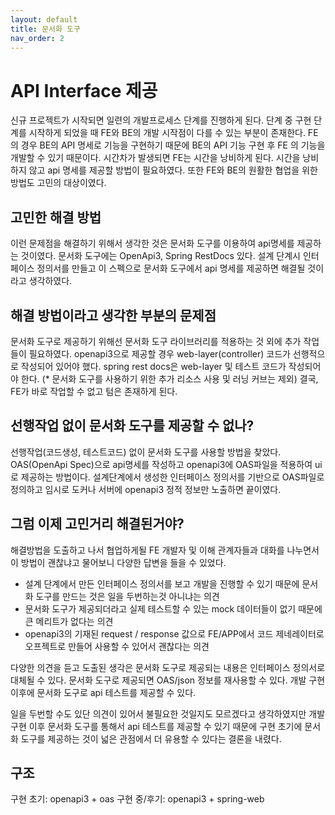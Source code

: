 ```yaml
---
layout: default
title: 문서화 도구
nav_order: 2
---
```

# API Interface 제공

신규 프로젝트가 시작되면 일련의 개발프로세스 단계를 진행하게 된다. 단계 중 구현 단계를 시작하게 되었을 때
FE와 BE의 개발 시작점이 다를 수 있는 부분이 존재한다.
FE의 경우 BE의 API 명세로 기능을 구현하기 때문에 BE의 API 기능 구현 후 FE 의 기능을 개발할 수 있기 때문이다.
시간차가 발생되면 FE는 시간을 낭비하게 된다. 시간을 낭비하지 않고 api 명세를 제공할 방법이 필요하였다.
또한 FE와 BE의 원활한 협업을 위한 방법도 고민의 대상이였다.


## 고민한 해결 방법
이런 문제점을 해결하기 위해서 생각한 것은 문서화 도구를 이용하여 api명세를 제공하는 것이였다.
문서화 도구에는 OpenApi3, Spring RestDocs 있다. 
설계 단계시 인터페이스 정의서를 만들고 이 스펙으로 문서화 도구에서 api 명세를 제공하면 해결될 것이라고 생각하였다.

## 해결 방법이라고 생각한 부분의 문제점
문서화 도구로 제공하기 위해선 문서화 도구 라이브러리를 적용하는 것 외에 추가 작업들이 필요하였다.
openapi3으로 제공할 경우 web-layer(controller) 코드가 선행적으로 작성되어 있어야 했다.
spring rest docs은 web-layer 및 테스트 코드가 작성되어야 한다.
(* 문서화 도구를 사용하기 위한 추가 리소스 사용 및 러닝 커브는 제외)
결국, FE가 바로 작업할 수 없고 텀은 존재하게 된다. 

## 선행작업 없이 문서화 도구를 제공할 수 없나?
선행작업(코드생성, 테스트코드) 없이 문서화 도구를 사용할 방법을 찾았다.
OAS(OpenApi Spec)으로 api명세를 작성하고 openapi3에 OAS파일을 적용하여 ui로 제공하는 방법이다.
설계단계에서 생성한 인터페이스 정의서를 기반으로 OAS파일로 정의하고 임시로 도커나 서버에 openapi3 정적 정보만
노출하면 끝이였다.

## 그럼 이제 고민거리 해결된거야?
해결방법을 도출하고 나서 협업하게될 FE 개발자 및 이해 관계자들과 대화를 나누면서 이 방법이 괜찮냐고 물어보니
다양한 답변을 들을 수 있었다.
- 설계 단계에서 만든 인터페이스 정의서를 보고 개발을 진행할 수 있기 때문에 문서화 도구를 만드는 것은 일을 두번하는것 아니냐는 의견
- 문서화 도구가 제공되더라고 실제 테스트할 수 있는 mock 데이터들이 없기 때문에 큰 메리트가 없다는 의견
- openapi3의 기재된 request / response 값으로 FE/APP에서 코드 제네레이터로 오프젝트로 만들어 사용할 수 있어서 괜찮다는 의견

다양한 의견을 듣고 도출된 생각은 
문서화 도구로 제공되는 내용은 인터페이스 정의서로 대체될 수 있다. 
문서화 도구로 제공되면 OAS/json 정보를 재사용할 수 있다.
개발 구현 이후에 문서화 도구로 api 테스트를 제공할 수 있다.

일을 두번할 수도 있단 의견이 있어서 불필요한 것일지도 모르겠다고 생각하였지만
개발 구현 이후 문서화 도구를 통해서 api 테스트를 제공할 수 있기 때문에 구현 초기에 문서화 도구를 제공하는 것이
넓은 관점에서 더 유용할 수 있다는 결론을 내렸다.


## 구조
구현 초기: openapi3 + oas
구현 중/후기: openapi3 + spring-web

